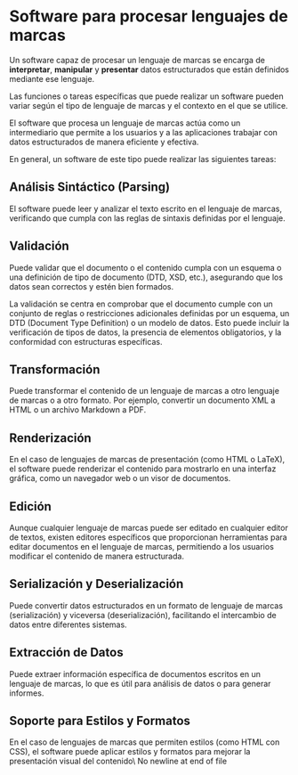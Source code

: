  # Software para procesar lenguajes de marcas

Un software capaz de procesar un lenguaje de marcas se encarga de **interpretar**, **manipular** y **presentar** datos estructurados que están definidos mediante ese lenguaje. 

Las funciones o tareas específicas que puede realizar un software pueden variar según el tipo de lenguaje de marcas y el contexto en el que se utilice. 

El software que procesa un lenguaje de marcas actúa como un intermediario que permite a los usuarios y a las aplicaciones trabajar con datos estructurados de manera eficiente y efectiva.

En general, un software de este tipo puede realizar las siguientes tareas:

## Análisis Sintáctico (Parsing)

El software puede leer y analizar el texto escrito en el lenguaje de marcas, verificando que cumpla con las reglas de sintaxis definidas por el lenguaje.

## Validación

Puede validar que el documento o el contenido cumpla con un esquema o una definición de tipo de documento (DTD, XSD, etc.), asegurando que los datos sean correctos y estén bien formados.

La validación se centra en comprobar que el documento cumple con un conjunto de reglas o restricciones adicionales definidas por un esquema, un DTD (Document Type Definition) o un modelo de datos. Esto puede incluir la verificación de tipos de datos, la presencia de elementos obligatorios, y la conformidad con estructuras específicas.

## Transformación

Puede transformar el contenido de un lenguaje de marcas a otro lenguaje de marcas o a otro formato. Por ejemplo, convertir un documento XML a HTML o un archivo Markdown a PDF.

## Renderización

En el caso de lenguajes de marcas de presentación (como HTML o LaTeX), el software puede renderizar el contenido para mostrarlo en una interfaz gráfica, como un navegador web o un visor de documentos.

## Edición

Aunque cualquier lenguaje de marcas puede ser editado en cualquier editor de textos, existen editores específicos que proporcionan herramientas para editar documentos en el lenguaje de marcas, permitiendo a los usuarios modificar el contenido de manera estructurada.

## Serialización y Deserialización
Puede convertir datos estructurados en un formato de lenguaje de marcas (serialización) y viceversa (deserialización), facilitando el intercambio de datos entre diferentes sistemas.

## Extracción de Datos
Puede extraer información específica de documentos escritos en un lenguaje de marcas, lo que es útil para análisis de datos o para generar informes.

## Soporte para Estilos y Formatos
En el caso de lenguajes de marcas que permiten estilos (como HTML con CSS), el software puede aplicar estilos y formatos para mejorar la presentación visual del contenido\ No newline at end of file